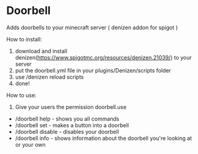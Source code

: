 # Doorbell
Adds doorbells to your minecraft server ( denizen addon for spigot )


How to install:
1. download and install denizen(https://www.spigotmc.org/resources/denizen.21039/) to your server
2. put the doorbell.yml file in your plugins/Denizen/scripts folder
3. use /denizen reload scripts
4. done!

How to use:
1. Give your users the permission doorbell.use
- /doorbell help - shows you all commands
- /doorbell set - makes a button into a doorbell
- /doorbell disable - disables your doorbell
- /doorbell info - shows information about the doorbell you're looking at or your own
